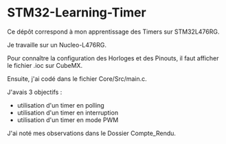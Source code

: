 # STM32-Learning-Timer
Ce dépôt correspond à mon apprentissage des Timers sur STM32L476RG.

Je travaille sur un Nucleo-L476RG.

Pour connaître la configuration des Horloges et des Pinouts, il faut afficher le fichier .ioc sur CubeMX.

Ensuite, j'ai codé dans le fichier Core/Src/main.c.

J'avais 3 objectifs :
- utilisation d'un timer en polling
- utilisation d'un timer en interruption
- utilisation d'un timer en mode PWM

J'ai noté mes observations dans le Dossier Compte_Rendu.
